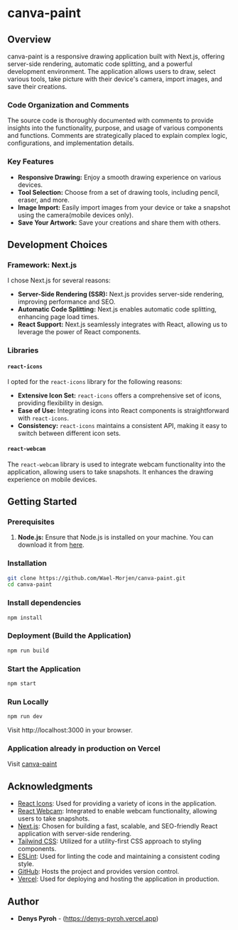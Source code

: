 # canva-paint

## Overview

canva-paint is a responsive drawing application built with Next.js, offering server-side rendering, automatic code splitting, and a powerful development environment. The application allows users to draw, select various tools, take picture with their device's camera, import images, and save their creations.

### Code Organization and Comments

The source code is thoroughly documented with comments to provide insights into the functionality, purpose, and usage of various components and functions. Comments are strategically placed to explain complex logic, configurations, and implementation details.

### Key Features

- **Responsive Drawing:** Enjoy a smooth drawing experience on various devices.
- **Tool Selection:** Choose from a set of drawing tools, including pencil, eraser, and more.
- **Image Import:** Easily import images from your device or take a snapshot using the camera(mobile devices only).
- **Save Your Artwork:** Save your creations and share them with others.

## Development Choices

### Framework: Next.js

I chose Next.js for several reasons:

- **Server-Side Rendering (SSR):** Next.js provides server-side rendering, improving performance and SEO.
- **Automatic Code Splitting:** Next.js enables automatic code splitting, enhancing page load times.
- **React Support:** Next.js seamlessly integrates with React, allowing us to leverage the power of React components.

### Libraries

#### `react-icons`

I opted for the `react-icons` library for the following reasons:

- **Extensive Icon Set:** `react-icons` offers a comprehensive set of icons, providing flexibility in design.
- **Ease of Use:** Integrating icons into React components is straightforward with `react-icons`.
- **Consistency:** `react-icons` maintains a consistent API, making it easy to switch between different icon sets.

#### `react-webcam`

The `react-webcam` library is used to integrate webcam functionality into the application, allowing users to take snapshots. It enhances the drawing experience on mobile devices.

## Getting Started

### Prerequisites

1. **Node.js:** Ensure that Node.js is installed on your machine. You can download it from [here](https://nodejs.org/).

### Installation

```bash
git clone https://github.com/Wael-Morjen/canva-paint.git
cd canva-paint
```

### Install dependencies

```bash
npm install
```

### Deployment (Build the Application)

```bash
npm run build
```

### Start the Application

```bash
npm start
```

### Run Locally

```bash
npm run dev
``` 

Visit http://localhost:3000 in your browser.

### Application already in production on Vercel

Visit [canva-paint](https://canva-paint.vercel.app/)

## Acknowledgments

- [React Icons](https://react-icons.github.io/react-icons/): Used for providing a variety of icons in the application.
- [React Webcam](https://www.npmjs.com/package/react-webcam): Integrated to enable webcam functionality, allowing users to take snapshots.
- [Next.js](https://nextjs.org/): Chosen for building a fast, scalable, and SEO-friendly React application with server-side rendering.
- [Tailwind CSS](https://tailwindcss.com/): Utilized for a utility-first CSS approach to styling components.
- [ESLint](https://eslint.org/): Used for linting the code and maintaining a consistent coding style.
- [GitHub](https://github.com/): Hosts the project and provides version control.
- [Vercel](https://vercel.com/): Used for deploying and hosting the application in production.

## Author

- **Denys Pyroh** - (https://denys-pyroh.vercel.app)
